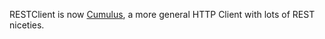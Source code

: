 RESTClient is now [Cumulus](https://github.com/FivesquareSoftware/Cumulus), a more general HTTP Client with lots of REST niceties.